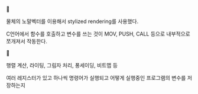 🤯 

물체의 노말벡터를 이용해서 stylized rendering를 사용했다.

C언어에서 함수를 호출하고 변수를 쓰는 것이 MOV, PUSH, CALL 등으로 내부적으로 쪼개져서 작동한다.


🤔 

행렬 계산, 라이팅, 그림자 처리, 퐁세이딩, 비트맵 등

여러 레지스터가 있고 하나씩 명령어가 실행되고 어떻게 실행중인 프로그램의 변수를 저장하는지



